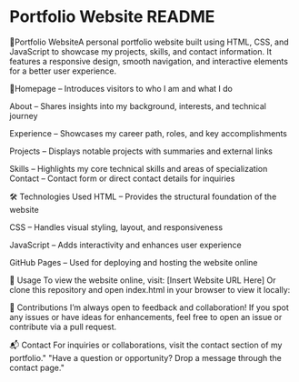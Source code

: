 
# Portfolio Website README

💼Portfolio WebsiteA personal portfolio website built using HTML, CSS, and JavaScript to showcase my projects, skills, and contact information. It features a responsive design, smooth navigation, and interactive elements for a better user experience.

🚀Homepage – Introduces visitors to who I am and what I do

About – Shares insights into my background, interests, and technical journey

Experience – Showcases my career path, roles, and key accomplishments

Projects – Displays notable projects with summaries and external links

Skills – Highlights my core technical skills and areas of specialization
Contact – Contact form or direct contact details for inquiries

🛠️ Technologies Used
HTML – Provides the structural foundation of the website

CSS – Handles visual styling, layout, and responsiveness

JavaScript – Adds interactivity and enhances user experience

GitHub Pages – Used for deploying and hosting the website online

📂 Usage
To view the website online, visit: [Insert Website URL Here]
Or clone this repository and open index.html in your browser to view it locally:

🤝 Contributions
I’m always open to feedback and collaboration!
If you spot any issues or have ideas for enhancements, feel free to open an issue or contribute via a pull request.

📬 Contact
For inquiries or collaborations, visit the contact section of my portfolio."
"Have a question or opportunity? Drop a message through the contact page."
